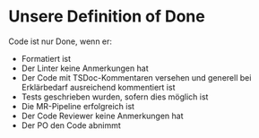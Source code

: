 # Unsere Definition of Done

Code ist nur Done, wenn er:

- Formatiert ist
- Der Linter keine Anmerkungen hat
- Der Code mit TSDoc-Kommentaren versehen und generell bei Erklärbedarf ausreichend kommentiert ist
- Tests geschrieben wurden, sofern dies möglich ist
- Die MR-Pipeline erfolgreich ist
- Der Code Reviewer keine Anmerkungen hat
- Der PO den Code abnimmt
